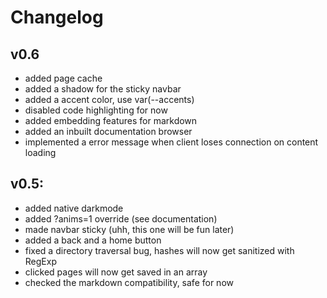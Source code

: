 # Changelog

## v0.6
- added page cache
- added a shadow for the sticky navbar
- added a accent color, use var(--accents)
- disabled code highlighting for now
- added embedding features for markdown
- added an inbuilt documentation browser
- implemented a error message when client loses connection on content loading

## v0.5:
- added native darkmode
- added ?anims=1 override (see documentation)
- made navbar sticky (uhh, this one will be fun later)
- added a back and a home button
- fixed a directory traversal bug, hashes will now get sanitized with RegExp
- clicked pages will now get saved in an array
- checked the markdown compatibility, safe for now